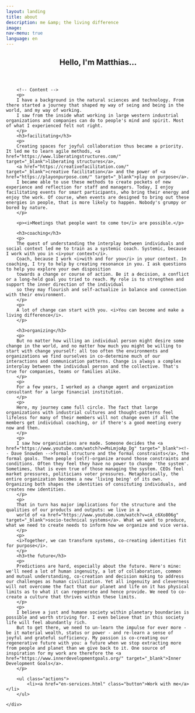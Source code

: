 ```yaml
---
layout: landing
title: about
description: me &amp; the living difference
image: 
nav-menu: true
language: en
---
```


<!-- Main -->
<div id="main" class="alt">

<!-- One -->
<section id="one">
	<div class="inner">
		<header class="major">
			<h2>Hello, I'm Matthias...</h2>
		</header>

		<!-- Content -->
		<p>
		I have a background in the natural sciences and technology. From there started a journey that shaped my way of seing and being in the world, and my way of working.
		I saw from the inside what working in large western industrial organizations and companies can do to people's mind and spirit. Most of what I experienced felt not right.
		</p>
		<h3>facilitating</h3>
		<p>		
		Creating spaces for joyful collaboration thus became a priority. It led me to learn agile methods, <a href="https://www.liberatingstructures.com/" target="_blank">liberating structures</a>, 
		<a href="https://creativefacilitation.com/" target="_blank">creative facilitation</a> and the power of <a href="https://playonpurpose.com/" target="_blank">play on purpose</a>.
		I became able to use these methods to create pockets of new experience and reflection for staff and managers. Today, I enjoy facilitating events for smart participants, who bring their energy and enjoy the work. Of course, when events are designed to bring out these energies in people, that is more likely to happen. Nobody's grumpy or bored by nature. 
		</p>

		<p><i>Meetings that people want to come to</i> are possible.</p>
		
		<h3>coaching</h3>	
		<p>
		The quest of understanding the interplay between individuals and social context led me to train as a systemic coach. Systemic, because I work with you in <i>your context</i>. 
		Coach, because I work <i>with and for you</i> in your context. In coaching, I try to help by creating resonance in you. I ask questions to help you explore your own disposition
		towards a change or course of action. Be it a decision, a conflict or a long-held goal you tried to reach. My role is to strengthen and support the inner direction of the individual
		so they may flourish and self-actualize in balance and connection with their environment. 
		</p>
		<p>
		A lot of change can start with you. <i>You can become and make a living difference</i>.
        </p>
		
		<h3>organizing</h3>	
		<p>
		But no matter how willing an individual person might desire some change in the world, and no matter how much you might be willing to start with change yourself: all too often the environments and organizations we find ourselves in co-determine much of our interactions and communication patterns. Change is always a complex interplay between the individual person and the collective. That's true for companies, teams or families alike. 
		</p>
		<p>
		For a few years, I worked as a change agent and organization consultant for a large financial institution. 
		</p>
		<p>
		Here, my journey came full circle. The fact that large organizations with industrial cultures and thought-patterns feel lifeless for many of their members will not change even if all the members get individual coaching, or if there's a good meeting every now and then.
		</p>
		<p>
		I saw how organisations are made. Someone decides the <a href="https://www.youtube.com/watch?v=MsLmjoAp_Dg" target="_blank"><!-- Dave Snowden -->formal structure and the formal constraints</a>, the formal goals. Then people (self)-organize around those constraints and conditions. Often they feel they have no power to change 'the system'. Sometimes, that is even true of those managing the system. CEOs feel market pressures, politicians voter pressures. Metaphorically, the entire organization becomes a new 'living being' of its own. Organizing both shapes the identities of consituting individuals, and creates new identities. 
		</p>
		<p>
		That in turn has major implications for the structure and the qualities of our products and outputs: we live in a 
		world of <a href="https://www.youtube.com/watch?v=cA_c6Xo806g" target="_blank">socio-technical systems</a>. What we want to produce, what we need to create needs to inform how we organize and vice versa.
		</p>
		<p>
		<i>Together, we can transform systems, co-creating identities fit for purpose</i>. 
		</p>
		<h3>the future</h3>
		<p>
		Predictions are hard, especially about the future. Here's mine: we'll need a lot of human ingenuity, a lot of collaboration, common and mutual understanding, co-creation and decision making to address our challenges as human civilization. Yet all ingenuity and cleverness will not overcome the fact that our planet and life on it has physical limits as to what it can regenerate and hence provide. We need to co-create a culture that thrives within these limits.
		</p>
		<p>
		I believe a just and humane society within planetary boundaries is possible and worth striving for. I even believe that in this society life will feel abundantly rich. 
		But to get there, we need to un-learn the impulse for ever more - be it material wealth, status or power - and re-learn a sense of joyful and grateful sufficiency. My passion is co-creating our regenerative future with you: a future when we stop extracting more from people and planet than we give back to it. One source of inspiration for my work are therefore the <a href="https://www.innerdevelopmentgoals.org/" target="_blank">Inner Development Goals</a>.  
		</p>

		<ul class="actions">
			<li><a href="en-services.html" class="button">Work with me</a></li>
		</ul>

	</div>
</section>


</div>

<!--
I believe we need to make a difference between what a single person can achieve - the difference you can make -
		and what can be achieved collectively.
		
		
		
		So we need to gain some insight into the current system (mapping by sensemaker), we need to get a sense of direction    make the system perceive itself    stepping stones that can bring us
		from our current situation to something closer to our desires.
		imagine the future while not becoming blind to novelty and opportunity along the way.
		along the way we may find that we cannot become what we say we want to become. then we need to explore the hidden commitments to behaviors, feelings and values that stabilize and re-produce
		our current state. These certainly have a function in our live; but if we truly want to evolve ourselves, we need to incorporate these functions in a larger context.
		
		
		
		The way we organize strongly influences how we interact. We ourselves or someone else decides 
		
		
-->